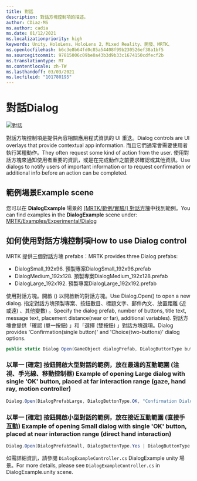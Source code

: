 ```yaml
---
title: 對話
description: 對話方塊控制項的描述。
author: CDiaz-MS
ms.author: cadia
ms.date: 01/12/2021
ms.localizationpriority: high
keywords: Unity、HoloLens、HoloLens 2、Mixed Reality、開發、MRTK、
ms.openlocfilehash: b6c3e8b64fd0c85a54408f99b230526ef38a1bf5
ms.sourcegitcommit: 97815006c09be0a43b3d9b33c1674150cdfecf2b
ms.translationtype: MT
ms.contentlocale: zh-TW
ms.lasthandoff: 03/03/2021
ms.locfileid: "101780195"
---
```

# <a name="dialog"></a><span data-ttu-id="f090f-104">對話</span><span class="sxs-lookup"><span data-stu-id="f090f-104">Dialog</span></span>

![對話](../../images/dialog/MRTK_UX_Dialog_Main.png)

<span data-ttu-id="f090f-106">對話方塊控制項是提供內容相關應用程式資訊的 UI 重迭。</span><span class="sxs-lookup"><span data-stu-id="f090f-106">Dialog controls are UI overlays that provide contextual app information.</span></span> <span data-ttu-id="f090f-107">而且它們通常會需要使用者執行某種動作。</span><span class="sxs-lookup"><span data-stu-id="f090f-107">They often request some kind of action from the user.</span></span> <span data-ttu-id="f090f-108">使用對話方塊來通知使用者重要的資訊，或是在完成動作之前要求確認或其他資訊。</span><span class="sxs-lookup"><span data-stu-id="f090f-108">Use dialogs to notify users of important information or to request confirmation or additional info before an action can be completed.</span></span>

## <a name="example-scene"></a><span data-ttu-id="f090f-109">範例場景</span><span class="sxs-lookup"><span data-stu-id="f090f-109">Example scene</span></span>

<span data-ttu-id="f090f-110">您可以在 **DialogExample** 場景的 [ [MRTK/範例/實驗/] 對話方塊](https://github.com/microsoft/MixedRealityToolkit-Unity/tree/mrtk_development/Assets/MRTK/SDK/Experimental/Dialog)中找到範例。</span><span class="sxs-lookup"><span data-stu-id="f090f-110">You can find examples in the **DialogExample** scene under: [MRTK/Examples/Experimental/Dialog](https://github.com/microsoft/MixedRealityToolkit-Unity/tree/mrtk_development/Assets/MRTK/SDK/Experimental/Dialog)</span></span>

## <a name="how-to-use-dialog-control"></a><span data-ttu-id="f090f-111">如何使用對話方塊控制項</span><span class="sxs-lookup"><span data-stu-id="f090f-111">How to use Dialog control</span></span>

<span data-ttu-id="f090f-112">MRTK 提供三個對話方塊 prefabs：</span><span class="sxs-lookup"><span data-stu-id="f090f-112">MRTK provides three Dialog prefabs:</span></span>

- <span data-ttu-id="f090f-113">DialogSmall_192x96. 預製專案</span><span class="sxs-lookup"><span data-stu-id="f090f-113">DialogSmall_192x96.prefab</span></span>
- <span data-ttu-id="f090f-114">DialogMedium_192x128. 預製專案</span><span class="sxs-lookup"><span data-stu-id="f090f-114">DialogMedium_192x128.prefab</span></span>
- <span data-ttu-id="f090f-115">DialogLarge_192x192. 預製專案</span><span class="sxs-lookup"><span data-stu-id="f090f-115">DialogLarge_192x192.prefab</span></span>

<span data-ttu-id="f090f-116">使用對話方塊。開啟 () 以開啟新的對話方塊。</span><span class="sxs-lookup"><span data-stu-id="f090f-116">Use Dialog.Open() to open a new dialog.</span></span> <span data-ttu-id="f090f-117">指定對話方塊預製專案、按鈕數目、標題文字、郵件內文、放置距離 (近或遠) 、其他變數) 。</span><span class="sxs-lookup"><span data-stu-id="f090f-117">Specify the dialog prefab, number of buttons, title text, message text, placement distance(near or far), additional variables).</span></span> <span data-ttu-id="f090f-118">對話方塊會提供「確認 (單一按鈕) 」和「選擇 (雙按鈕) 」對話方塊選項。</span><span class="sxs-lookup"><span data-stu-id="f090f-118">Dialog provides 'Confirmation(single button)' and 'Choice(two-buttons)' dialog options.</span></span>

```c#
public static Dialog Open(GameObject dialogPrefab, DialogButtonType buttons, string title, string message, bool placeForNearInteraction, System.Object variable = null)
```

### <a name="example-of-opening-large-dialog-with-single-ok-button-placed-at-far-interaction-range-gaze-hand-ray-motion-controller"></a><span data-ttu-id="f090f-119">以單一 [確定] 按鈕開啟大型對話的範例，放在最遠的互動範圍 (注視、手光線、移動控制器) </span><span class="sxs-lookup"><span data-stu-id="f090f-119">Example of opening Large dialog with single 'OK' button, placed at far interaction range (gaze, hand ray, motion controller)</span></span>

```c#
Dialog.Open(DialogPrefabLarge, DialogButtonType.OK, "Confirmation Dialog, Large, Far", "This is an example of a large dialog with only one button, placed at far interaction range", false);
```

### <a name="example-of-opening-small-dialog-with-single-ok-button-placed-at-near-interaction-range-direct-hand-interaction"></a><span data-ttu-id="f090f-120">以單一 [確定] 按鈕開啟小型對話的範例，放在接近互動範圍 (直接手互動) </span><span class="sxs-lookup"><span data-stu-id="f090f-120">Example of opening Small dialog with single 'OK' button, placed at near interaction range (direct hand interaction)</span></span>

```c#
Dialog.Open(DialogPrefabSmall, DialogButtonType.Yes | DialogButtonType.No, "Confirmation Dialog, Small, Far", "This is an example of a small dialog with a choice message, placed at near interaction range", true);
```

<span data-ttu-id="f090f-121">如需詳細資訊，請參閱 `DialogExampleController.cs` DialogExample unity 場景。</span><span class="sxs-lookup"><span data-stu-id="f090f-121">For more details, please see `DialogExampleController.cs` in DialogExample.unity scene.</span></span>

